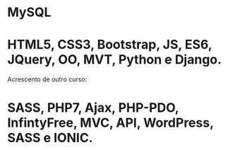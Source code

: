 # MySQL 
# HTML5, CSS3, Bootstrap, JS, ES6, JQuery, OO, MVT, Python e Django.
Acrescento de outro curso:
# SASS, PHP7, Ajax, PHP-PDO, InfintyFree, MVC, API, WordPress, SASS e IONIC.
